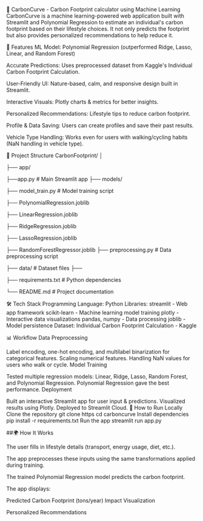 🌱 CarbonCurve - Carbon Footprint calculator using Machine Learning
CarbonCurve is a machine learning-powered web application built with Streamlit and Polynomial Regression to estimate an individual's carbon footprint based on their lifestyle choices.
It not only predicts the footprint but also provides personalized recommendations to help reduce it.

📌 Features
ML Model: Polynomial Regression (outperformed Ridge, Lasso, Linear, and Random Forest)

Accurate Predictions: Uses preprocessed dataset from Kaggle's Individual Carbon Footprint Calculation.

User-Friendly UI: Nature-based, calm, and responsive design built in Streamlit.

Interactive Visuals: Plotly charts & metrics for better insights.

Personalized Recommendations: Lifestyle tips to reduce carbon footprint.

Profile & Data Saving: Users can create profiles and save their past results.

Vehicle Type Handling: Works even for users with walking/cycling habits (NaN handling in vehicle type).

📂 Project Structure
CarbonFootprint/
│

├── app/

 ├──app.py # Main Streamlit app
├── models/

 ├── model_train.py # Model training script
 
 ├── PolynomialRegression.joblib
 
 ├── LinearRegression.joblib
 
 ├── RidgeRegression.joblib
 
 ├── LassoRegression.joblib
 
 ├── RandomForestRegressor.joblib
├── preprocessing.py # Data preprocessing script

├── data/ # Dataset files ├──

├── requirements.txt # Python dependencies

└── README.md # Project documentation

🛠️ Tech Stack
Programming Language: Python
Libraries:
streamlit - Web app framework
scikit-learn - Machine learning model training
plotly - Interactive data visualizations
pandas, numpy - Data processing
joblib - Model persistence
Dataset: Individual Carbon Footprint Calculation - Kaggle

📊 Workflow
Data Preprocessing

Label encoding, one-hot encoding, and multilabel binarization for categorical features.
Scaling numerical features.
Handling NaN values for users who walk or cycle.
Model Training

Tested multiple regression models: Linear, Ridge, Lasso, Random Forest, and Polynomial Regression.
Polynomial Regression gave the best performance.
Deployment

Built an interactive Streamlit app for user input & predictions.
Visualized results using Plotly.
Deployed to Streamlit Cloud.
🚀 How to Run Locally
Clone the repository
git clone https
cd carboncurve
Install dependencies
pip install -r requirements.txt
Run the app
streamlit run app.py

##🌍 How It Works

The user fills in lifestyle details (transport, energy usage, diet, etc.).

The app preprocesses these inputs using the same transformations applied during training.

The trained Polynomial Regression model predicts the carbon footprint.

The app displays:

Predicted Carbon Footprint (tons/year)
Impact Visualization

Personalized Recommendations
